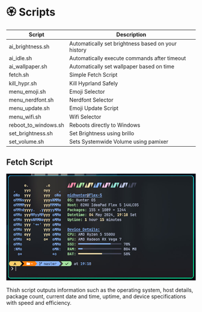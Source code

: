 # 🏵️ Scripts

| Script               | Description                                        |
| -------------------- | -------------------------------------------------- |
| ai_brightness.sh     | Automatically set brightness based on your history |
| ai_idle.sh           | Automatically execute commands after timeout       |
| ai_wallpaper.sh      | Automatically set wallpaper based on time          |
| fetch.sh             | Simple Fetch Script                                |
| kill_hypr.sh         | Kill Hyprland Safely                               |
| menu_emoji.sh        | Emoji Selector                                     |
| menu_nerdfont.sh     | Nerdfont Selector                                  |
| menu_update.sh       | Emoji Update Script                                |
| menu_wifi.sh         | Wifi Selector                                      |
| reboot_to_windows.sh | Reboots directly to Windows                        |
| set_brightness.sh    | Set Brightness using brillo                        |
| set_volume.sh        | Sets Systemwide Volume using pamixer               |

## Fetch Script

![fetch.sh](./assets/script_fetch.jpg)

Thish script outputs information such as the operating system, host details,
package count, current date and time, uptime, and device specifications with
speed and efficiency.
